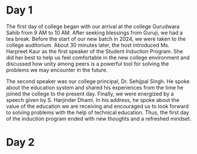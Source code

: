 # Day 1

The first day of college began with our arrival at the college Gurudwara Sahib from 9 AM to 10 AM. After seeking blessings from Guruji, we had a tea break. Before the start of our new batch in 2024, we were taken to the college auditorium. About 30 minutes later, the host introduced Ms. Harpreet Kaur as the first speaker of the Student Induction Program. She did her best to help us feel comfortable in the new college environment and discussed how unity among peers is a powerful tool for solving the problems we may encounter in the future.

The second speaker was our college principal, Dr. Sehijpal Singh. He spoke about the education system and shared his experiences from the time he joined the college to the present day. Finally, we were energized by a speech given by S. Harjinder Dhami. In his address, he spoke about the value of the education we are receiving and encouraged us to look forward to solving problems with the help of technical education. Thus, the first day of the induction program ended with new thoughts and a refreshed mindset.


# Day 2
